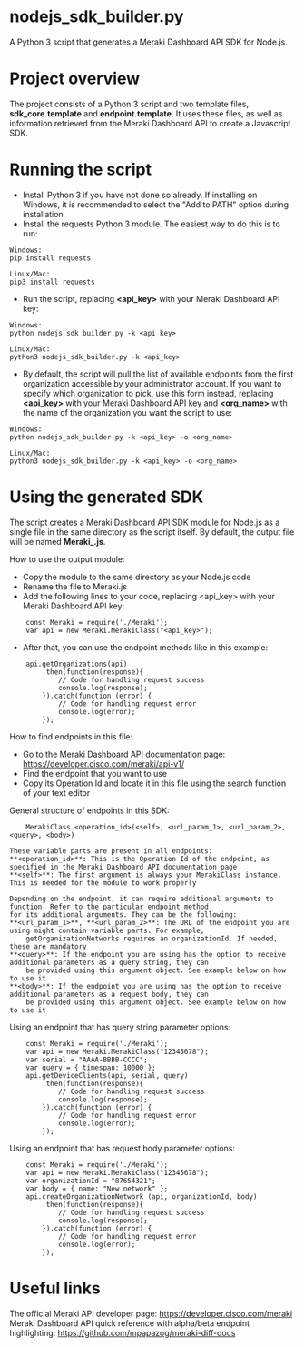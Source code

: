 # nodejs_sdk_builder.py
A Python 3 script that generates a Meraki Dashboard API SDK for Node.js.

# Project overview
The project consists of a Python 3 script and two template files, **sdk_core.template** and **endpoint.template**. It uses these files, as well as information retrieved from the Meraki Dashboard API to create a Javascript SDK.

# Running the script
* Install Python 3 if you have not done so already. If installing on Windows, it is recommended to select the "Add to PATH" option during installation
* Install the requests Python 3 module. The easiest way to do this is to run:
```
Windows:
pip install requests

Linux/Mac:
pip3 install requests
```

* Run the script, replacing **<api_key>** with your Meraki Dashboard API key:
```
Windows:
python nodejs_sdk_builder.py -k <api_key>

Linux/Mac:
python3 nodejs_sdk_builder.py -k <api_key>
```

* By default, the script will pull the list of available endpoints from the first organization accessible by your administrator account. If you want to specify which organization to pick, use this form instead, replacing **<api_key>** with your Meraki Dashboard API key and **<org_name>** with the name of the organization you want the script to use:
```
Windows:
python nodejs_sdk_builder.py -k <api_key> -o <org_name>

Linux/Mac:
python3 nodejs_sdk_builder.py -k <api_key> -o <org_name>
```

# Using the generated SDK
The script creates a Meraki Dashboard API SDK module for Node.js as a single file in the same directory as the script itself. By default, the output file will be named **Meraki_<timestamp>.js**.
    
How to use the output module:
* Copy the module to the same directory as your Node.js code
* Rename the file to Meraki.js
* Add the following lines to your code, replacing <api_key> with your Meraki Dashboard API key:
```
    const Meraki = require('./Meraki');
    var api = new Meraki.MerakiClass("<api_key>");
```
* After that, you can use the endpoint methods like in this example:
```
    api.getOrganizations(api)
        .then(function(response){
            // Code for handling request success
            console.log(response);
        }).catch(function (error) {
            // Code for handling request error
            console.log(error);
        });
```
        
How to find endpoints in this file:
* Go to the Meraki Dashboard API documentation page: https://developer.cisco.com/meraki/api-v1/
* Find the endpoint that you want to use
* Copy its Operation Id and locate it in this file using the search function of your text editor

General structure of endpoints in this SDK:
```
    MerakiClass.<operation_id>(<self>, <url_param_1>, <url_param_2>, <query>, <body>)
```
    
    These variable parts are present in all endpoints:
    **<operation_id>**: This is the Operation Id of the endpoint, as specified in the Meraki Dashboard API documentation page
    **<self>**: The first argument is always your MerakiClass instance. This is needed for the module to work properly 
    
    Depending on the endpoint, it can require additional arguments to function. Refer to the particular endpoint method
    for its additional arguments. They can be the following:
    **<url_param_1>**, **<url_param_2>**: The URL of the endpoint you are using might contain variable parts. For example, 
        getOrganizationNetworks requires an organizationId. If needed, these are mandatory
    **<query>**: If the endpoint you are using has the option to receive additional parameters as a query string, they can
        be provided using this argument object. See example below on how to use it
    **<body>**: If the endpoint you are using has the option to receive additional parameters as a request body, they can
        be provided using this argument object. See example below on how to use it
        
Using an endpoint that has query string parameter options:
```
    const Meraki = require('./Meraki');
    var api = new Meraki.MerakiClass("12345678");
    var serial = "AAAA-BBBB-CCCC";
    var query = { timespan: 10000 };
    api.getDeviceClients(api, serial, query)
        .then(function(response){
            // Code for handling request success
            console.log(response);
        }).catch(function (error) {
            // Code for handling request error
            console.log(error);
        });
```
        
Using an endpoint that has request body parameter options:
```
    const Meraki = require('./Meraki');
    var api = new Meraki.MerakiClass("12345678");
    var organizationId = "87654321";
    var body = { name: "New network" };
    api.createOrganizationNetwork (api, organizationId, body)
        .then(function(response){
            // Code for handling request success
            console.log(response);
        }).catch(function (error) {
            // Code for handling request error
            console.log(error);
        });
```

# Useful links
The official Meraki API developer page: https://developer.cisco.com/meraki
Meraki Dashboard API quick reference with alpha/beta endpoint highlighting: https://github.com/mpapazog/meraki-diff-docs
